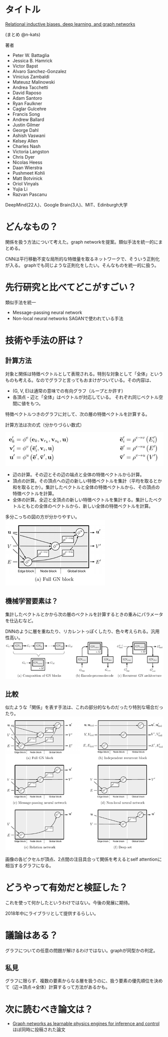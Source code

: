 # タイトル
[Relational inductive biases, deep learning, and graph networks](https://arxiv.org/abs/1806.01261)

(まとめ @n-kats)

著者
* Peter W. Battaglia
* Jessica B. Hamrick
* Victor Bapst
* Alvaro Sanchez-Gonzalez
* Vinicius Zambaldi
* Mateusz Malinowski
* Andrea Tacchetti
* David Raposo
* Adam Santoro
* Ryan Faulkner
* Caglar Gulcehre
* Francis Song
* Andrew Ballard
* Justin Gilmer
* George Dahl
* Ashish Vaswani
* Kelsey Allen
* Charles Nash
* Victoria Langston
* Chris Dyer
* Nicolas Heess
* Daan Wierstra
* Pushmeet Kohli
* Matt Botvinick
* Oriol Vinyals
* Yujia Li
* Razvan Pascanu

DeepMind(22人)、Google Brain(3人)、MIT、Edinburgh大学

# どんなもの？
関係を扱う方法について考えた。graph networkを提案。類似手法を統一的にまとめる。

CNNは平行移動不変な局所的な特徴量を取るネットワークで、そういう正則化が入る。
graphでも同じような正則化をしたい。そんなものを統一的に扱う。

# 先行研究と比べてどこがすごい？
類似手法を統一
* Message-passing neural network
* Non-local neural networks
  SAGANで使われている手法

# 技術や手法の肝は？
## 計算方法
対象と関係は特徴ベクトルとして表現される。特別な対象として「全体」というものも考える。なのでグラフと言ってもおまけがついている。その内容は、

* \(G, V, E\)は通常の意味での有向グラフ（ループとか許す）
* 各頂点・辺と「全体」はベクトルが対応している。
  それぞれ同じベクトル空間に値をもつ。

特徴ベクトルつきのグラフに対して、次の層の特徴ベクトルを計算する。

計算方法は次の式（分かりづらい数式）

![](graph_network_1806.01261/apply.png)

* 辺の計算。その辺とその辺の端点と全体の特徴ベクトルから計算。
* 頂点の計算。その頂点への辺の新しい特徴ベクトルを集計（平均を取るとか和を取るとか）。集計したベクトルと全体の特徴ベクトルから、その頂点の特徴ベクトルを計算。
* 全体の計算。全辺と全頂点の新しい特徴ベクトルを集計する。集計したベクトルともとの全体のベクトルから、新しい全体の特徴ベクトルを計算。

多分こっちの図の方が分かりやすい。
![](graph_network_1806.01261/apply_order.png)

## 機械学習要素は？
集計したベクトルとかから次の層のベクトルを計算するときの重みにパラメータを仕込むなど。

DNNのように層を重ねたり、リカレントっぽくしたり、色々考えられる。汎用性高い。
![](graph_network_1806.01261/combine.png)

## 比較
似たような「関係」を表す手法は、これの部分的なものだったり特別な場合だったり。
![](graph_network_1806.01261/others.png)

画像の各ピクセルが頂点、2点間の注目具合って関係を考えるとself attentionに相当するグラフになる。

# どうやって有効だと検証した？
これを使って何かしたというわけではない。今後の発展に期待。

2018年中にライブラリとして提供するらしい。

# 議論はある？
グラフについての任意の問題が解けるわけではない。graphが同型かの判定。

## 私見
グラフに限らず、複数の要素からなる層を扱うのに、扱う要素の優先順位を決めて（辺→頂点→全体）計算するって方法があるかも。

# 次に読むべき論文は？
* [Graph networks as learnable physics engines for inference and control](https://arxiv.org/abs/1806.01242)
  ほぼ同時に投稿された論文

